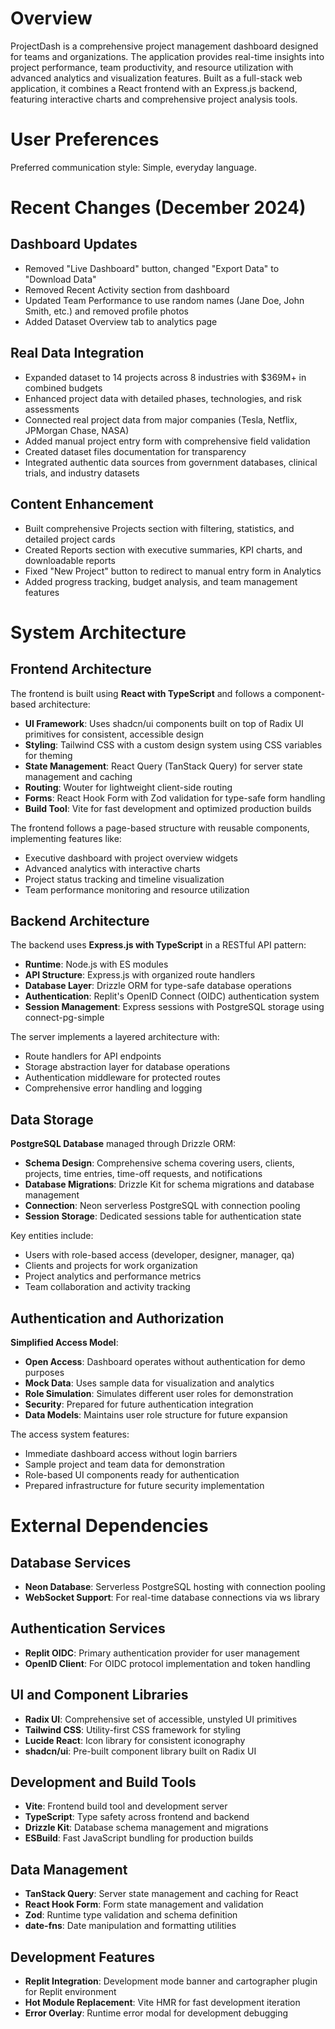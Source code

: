 # Overview

ProjectDash is a comprehensive project management dashboard designed for teams and organizations. The application provides real-time insights into project performance, team productivity, and resource utilization with advanced analytics and visualization features. Built as a full-stack web application, it combines a React frontend with an Express.js backend, featuring interactive charts and comprehensive project analysis tools.

# User Preferences

Preferred communication style: Simple, everyday language.

# Recent Changes (December 2024)

## Dashboard Updates
- Removed "Live Dashboard" button, changed "Export Data" to "Download Data"
- Removed Recent Activity section from dashboard
- Updated Team Performance to use random names (Jane Doe, John Smith, etc.) and removed profile photos
- Added Dataset Overview tab to analytics page

## Real Data Integration
- Expanded dataset to 14 projects across 8 industries with $369M+ in combined budgets
- Enhanced project data with detailed phases, technologies, and risk assessments
- Connected real project data from major companies (Tesla, Netflix, JPMorgan Chase, NASA)
- Added manual project entry form with comprehensive field validation
- Created dataset files documentation for transparency
- Integrated authentic data sources from government databases, clinical trials, and industry datasets

## Content Enhancement
- Built comprehensive Projects section with filtering, statistics, and detailed project cards
- Created Reports section with executive summaries, KPI charts, and downloadable reports
- Fixed "New Project" button to redirect to manual entry form in Analytics
- Added progress tracking, budget analysis, and team management features

# System Architecture

## Frontend Architecture

The frontend is built using **React with TypeScript** and follows a component-based architecture:

- **UI Framework**: Uses shadcn/ui components built on top of Radix UI primitives for consistent, accessible design
- **Styling**: Tailwind CSS with a custom design system using CSS variables for theming
- **State Management**: React Query (TanStack Query) for server state management and caching
- **Routing**: Wouter for lightweight client-side routing
- **Forms**: React Hook Form with Zod validation for type-safe form handling
- **Build Tool**: Vite for fast development and optimized production builds

The frontend follows a page-based structure with reusable components, implementing features like:
- Executive dashboard with project overview widgets
- Advanced analytics with interactive charts
- Project status tracking and timeline visualization
- Team performance monitoring and resource utilization

## Backend Architecture

The backend uses **Express.js with TypeScript** in a RESTful API pattern:

- **Runtime**: Node.js with ES modules
- **API Structure**: Express.js with organized route handlers
- **Database Layer**: Drizzle ORM for type-safe database operations
- **Authentication**: Replit's OpenID Connect (OIDC) authentication system
- **Session Management**: Express sessions with PostgreSQL storage using connect-pg-simple

The server implements a layered architecture with:
- Route handlers for API endpoints
- Storage abstraction layer for database operations
- Authentication middleware for protected routes
- Comprehensive error handling and logging

## Data Storage

**PostgreSQL Database** managed through Drizzle ORM:

- **Schema Design**: Comprehensive schema covering users, clients, projects, time entries, time-off requests, and notifications
- **Database Migrations**: Drizzle Kit for schema migrations and database management
- **Connection**: Neon serverless PostgreSQL with connection pooling
- **Session Storage**: Dedicated sessions table for authentication state

Key entities include:
- Users with role-based access (developer, designer, manager, qa)
- Clients and projects for work organization
- Project analytics and performance metrics
- Team collaboration and activity tracking

## Authentication and Authorization

**Simplified Access Model**:

- **Open Access**: Dashboard operates without authentication for demo purposes
- **Mock Data**: Uses sample data for visualization and analytics
- **Role Simulation**: Simulates different user roles for demonstration
- **Security**: Prepared for future authentication integration
- **Data Models**: Maintains user role structure for future expansion

The access system features:
- Immediate dashboard access without login barriers
- Sample project and team data for demonstration
- Role-based UI components ready for authentication
- Prepared infrastructure for future security implementation

# External Dependencies

## Database Services
- **Neon Database**: Serverless PostgreSQL hosting with connection pooling
- **WebSocket Support**: For real-time database connections via ws library

## Authentication Services
- **Replit OIDC**: Primary authentication provider for user management
- **OpenID Client**: For OIDC protocol implementation and token handling

## UI and Component Libraries
- **Radix UI**: Comprehensive set of accessible, unstyled UI primitives
- **Tailwind CSS**: Utility-first CSS framework for styling
- **Lucide React**: Icon library for consistent iconography
- **shadcn/ui**: Pre-built component library built on Radix UI

## Development and Build Tools
- **Vite**: Frontend build tool and development server
- **TypeScript**: Type safety across frontend and backend
- **Drizzle Kit**: Database schema management and migrations
- **ESBuild**: Fast JavaScript bundling for production builds

## Data Management
- **TanStack Query**: Server state management and caching for React
- **React Hook Form**: Form state management and validation
- **Zod**: Runtime type validation and schema definition
- **date-fns**: Date manipulation and formatting utilities

## Development Features
- **Replit Integration**: Development mode banner and cartographer plugin for Replit environment
- **Hot Module Replacement**: Vite HMR for fast development iteration
- **Error Overlay**: Runtime error modal for development debugging